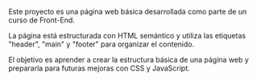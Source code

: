 Este proyecto es una página web básica desarrollada como parte de un curso de Front-End. 

La página está estructurada con HTML semántico y utiliza las etiquetas "header", "main" y "footer" para organizar el contenido. 

El objetivo es aprender a crear la estructura básica de una página web y prepararla para futuras mejoras con CSS y JavaScript.
